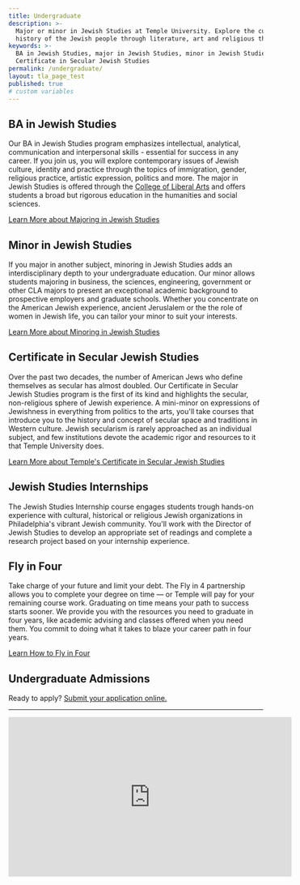 ```yaml
---
title: Undergraduate
description: >-
  Major or minor in Jewish Studies at Temple University. Explore the culture and
  history of the Jewish people through literature, art and religious thought.  
keywords: >-
  BA in Jewish Studies, major in Jewish Studies, minor in Jewish Studies,
  Certificate in Secular Jewish Studies
permalink: /undergraduate/
layout: tla_page_test
published: true
# custom variables
---
```

## BA in Jewish Studies
Our BA in Jewish Studies program emphasizes intellectual, analytical, communication and interpersonal skills - essential for success in any career. If you join us, you will explore contemporary issues of Jewish culture, identity and practice through the topics of immigration, gender, religious practice, artistic expression, politics and more. The major in Jewish Studies is offered through the [College of Liberal Arts](https://liberalarts.temple.edu/) and offers students a broad but rigorous education in the humanities and social sciences.

[Learn More about Majoring in Jewish Studies](http://bulletin.temple.edu/undergraduate/liberal-arts/jewish-studies/ba-jewish-studies/)

## Minor in Jewish Studies
If you major in another subject, minoring in Jewish Studies adds an interdisciplinary depth to your undergraduate education. Our minor allows students majoring in business, the sciences, engineering, government or other CLA majors to present an exceptional academic background to prospective employers and graduate schools. Whether you concentrate on the American Jewish experience, ancient Jeruslalem or the the role of women in Jewish life, you can tailor your minor to suit your interests.

[Learn More about Minoring in Jewish Studies](http://bulletin.temple.edu/undergraduate/liberal-arts/jewish-studies/minor-jewish-studies/)

## Certificate in Secular Jewish Studies
Over the past two decades, the number of American Jews who define themselves as secular has almost doubled. Our Certificate in Secular Jewish Studies program is the first of its kind and highlights the secular, non-religious sphere of Jewish experience. A mini-minor on expressions of Jewishness in everything from politics to the arts, you'll take courses that introduce you to the history and concept of secular space and traditions in Western culture. Jewish secularism is rarely approached as an individual subject, and few institutions devote the academic rigor and resources to it that Temple University does.

[Learn More about Temple's Certificate in Secular Jewish Studies](http://bulletin.temple.edu/undergraduate/liberal-arts/certificate-programs/certificate-jewish-secular-studies/)

## Jewish Studies Internships
The Jewish Studies Internship course engages students trough hands-on experience with cultural, historical or religious Jewish organizations in Philadelphia's vibrant Jewish community. You'll work with the Director of Jewish Studies to develop an appropriate set of readings and complete a research project based on your internship experience.

## Fly in Four
Take charge of your future and limit your debt. The Fly in 4 partnership allows you to complete your degree on time — or Temple will pay for your remaining course work. Graduating on time means your path to success starts sooner. We provide you with the resources you need to graduate in four years, like academic advising and classes offered when you need them. You commit to doing what it takes to blaze your career path in four years.

[Learn How to Fly in Four](http://fly.temple.edu/)

## Undergraduate Admissions
Ready to apply? [Submit your application online.](http://admissions.temple.edu/apply)

___

<iframe width="560" height="315" src="https://prezi.com/view/amAeEVR1U7T68I0TLuwT" title="YouTube video player" frameborder="0" allow="accelerometer; autoplay; clipboard-write; encrypted-media; gyroscope; picture-in-picture" allowfullscreen></iframe>

